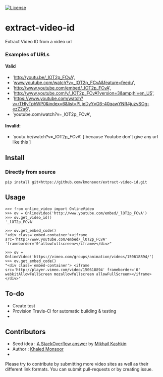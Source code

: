 [![License](https://img.shields.io/badge/license-MIT-blue.svg)](http://kmonsoor.mit-license.org/)

# extract-video-id
Extract Video ID from a video url

### Examples of URLs

####  Valid

 *  'http://youtu.be/_lOT2p_FCvA',
 *  'www.youtube.com/watch?v=_lOT2p_FCvA&feature=feedu',
 *  'http://www.youtube.com/embed/_lOT2p_FCvA',
 *  'http://www.youtube.com/v/_lOT2p_FCvA?version=3&amp;hl=en_US',
 *  'https://www.youtube.com/watch?v=rTHlyTphWP0&index=6&list=PLjeDyYvG6-40qawYNR4juzvSOg-ezZ2a6',
 *  'youtube.com/watch?v=_lOT2p_FCvA',
      
####  Invalid:

 * 'youtu.be/watch?v=_lOT2p_FCvA'  [ because Youtube don't give any url like this ]
    
## Install

### Directly from source
    
    pip install git+https://github.com/kmonsoor/extract-video-id.git


## Usage

    >>> from online_video import OnlineVideo
    >>> ov = OnlineVideo('http://www.youtube.com/embed/_lOT2p_FCvA')
    >>> ov.get_video_id()
    '_lOT2p_FCvA'
    
    >>> ov.get_embed_code()
    "<div class='embed-container'><iframe src='http://www.youtube.com/embed/_lOT2p_FCvA' 'frameborder='0'allowfullscreen></iframe></div>"
    
    >>> ov = OnlineVideo('https://vimeo.com/groups/animation/videos/150618894/')
    >>> ov.get_embed_code()
    "<div class='embed-container'> <iframe src='http://player.vimeo.com/video/150618894' frameborder='0' webkitAllowFullScreen mozallowfullscreen allowFullScreen></iframe></div>"
    


## To-do

* Create test
* Provision Travis-CI for automatic building & testing
* 

## Contributors

 * Seed idea :  [A StackOverflow answer](http://stackoverflow.com/a/7936523) by [Mikhail Kashkin](http://stackoverflow.com/users/85739/mikhail-kashkin)
 * Author : [Khaled Monsoor](http://github.com/kmonsoor)
 * 

Please try to contribute by submitting more video sites as well as their different link formats. You can submit pull-requests or by creating issue.
